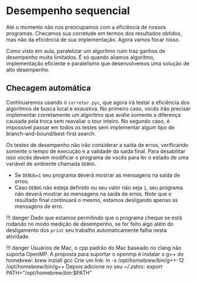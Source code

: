 # Desempenho sequencial

Até o momento não nos preocupamos com a eficiência de nossos programas. Checamos sua corretude em termos dos resultados obtidos, mas não da eficiência de sua implementação. Agora vamos focar nisso.

Como visto em aula, paralelizar um algoritmo ruim traz ganhos de desempenho muito limitados. É só quando aliamos algoritmo, implementação eficiente e paralelismo que desenvolvemos uma solução de alto desempenho. 

## Checagem automática

Continuaremos usando o `corretor.pyc`, que agora irá testar a eficiência dos algoritmos de busca local e exaustiva. No primeiro caso, vocês irão precisar implementar corretamente um algoritmo que avalie somente a diferença causada pela troca sem reavaliar o tour inteiro. No segundo caso, é impossível passar em todos os testes sem implementar algum tipo de branch-and-bound/best-first search.

Os testes de desempenho não irão considerar a saída de erros, verificando somente o tempo de execução e a validade da saída final. Para desabilitar isso vocês devem modificar o programa de vocês para ler o estado de uma variável de ambiente chamada `DEBUG`. 

* Se `DEBUG=1` seu programa deverá mostrar as mensagens na saída de erros. 
* Caso `DEBUG` não esteja definido ou seu valor não seja `1`, seu programa não deverá mostrar as mensagens na saída de erros. Note que o resultado final continuará o mesmo, estamos desligando apenas as mensagens de erro.

!!! danger
    Dado que estamos permitindo que o programa cheque se está rodando no modo medição de desempenho, se for feito algo além do desligamento dos `print` seu trabalho automaticamente falha nesta atividade. 

!!! danger
    Usuários de Mac, o cpp padrão do Mac baseado no clang não suporta OpenMP.
    A proposta para suportar o openmp é instalar o g++ do homebrew: brew install gcc
    Crie um link: ln -s /opt/homebrew/bin/g++-12 /opt/homebrew/bin/g++
    Depois adicione no seu ~/.zshrc: export PATH="/opt/homebrew/bin:$PATH"
